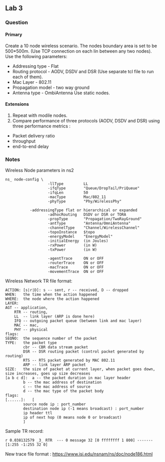 ## Lab 3

### Question
#### Primary
Create a 10 node wireless scenario. The nodes boundary area is set to be 500\*500m. (Use TCP connection on each lin between any two nodes).  
Use the following parameters:  
* Addressing type - Flat
* Routing protocol - AODV, DSDV and DSR (Use separate tcl file to run each of them).
* Mac Layer - 802.11
* Propagation model - two way ground
* Antenna type - OmbiAntenna
Use static nodes.  

#### Extensions
1. Repeat with modile nodes.
2. Compare performance of three protocols (AODV, DSDV and DSR) using three performance metrics : 
* Packet delivery ratio
* throughput
* end-to-end delay

### Notes
Wireless Node parameters in ns2  
```
ns_ node-config \
                   -llType         LL
                   -ifqType        "Queue/DropTail/PriQueue"
                   -ifqLen         50
                   -macType        Mac/802_11
                   -phyType        "Phy/WirelessPhy"

		   -addressingType flat or hierarchical or expanded    
                   -adhocRouting   DSDV or DSR or TORA
                   -propType       "Propagation/TwoRayGround"
                   -antType        "Antenna/OmniAntenna"
                   -channelType    "Channel/WirelessChannel"
                   -topoInstance   $topo
                   -energyModel    "EnergyModel"
                   -initialEnergy  (in Joules)
                   -rxPower        (in W)
                   -txPower        (in W)

                   -agentTrace     ON or OFF
                   -routerTrace    ON or OFF
                   -macTrace       ON or OFF
                   -movementTrace  ON or OFF

```
Wireless Network TR file format:
```
ACTION:	[s|r|D]: s -- sent, r -- received, D -- dropped
WHEN:	the time when the action happened
WHERE:	the node where the action happened
LAYER:	
AGT -- application,
	RTR -- routing,
	LL  -- link layer (ARP is done here)
	IFQ -- outgoing packet queue (between link and mac layer)
	MAC -- mac,
	PHY -- physical
flags:
SEQNO:	the sequence number of the packet
TYPE:	the packet type
		cbr -- CBR data stream packet
		DSR -- DSR routing packet (control packet generated by routing)
		RTS -- RTS packet generated by MAC 802.11
		ARP -- link layer ARP packet
SIZE:	the size of packet at current layer, when packet goes down, size increases, goes up size decreases
[a b c d]:	a -- the packet duration in mac layer header
		b -- the mac address of destination
		c -- the mac address of source
		d -- the mac type of the packet body
flags:
[......]:	[
		source node ip : port_number
		destination node ip (-1 means broadcast) : port_number
		ip header ttl
		ip of next hop (0 means node 0 or broadcast)
		]
```
Sample TR record:
```
r 0.038132579 _3_ RTR  --- 0 message 32 [0 ffffffff 1 800] ------- [1:255 -1:255 32 0] 
```
New trace file format : https://www.isi.edu/nsnam/ns/doc/node186.html
